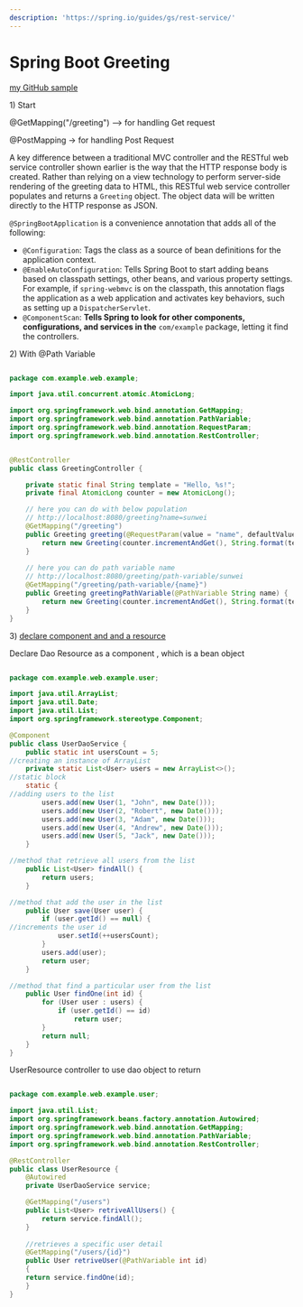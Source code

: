 ```yaml
---
description: 'https://spring.io/guides/gs/rest-service/'
---
```


# Spring Boot Greeting

[my GitHub sample ](https://github.com/sunwei9366/springBootHelloWorld)

1\) Start 



@GetMapping\("/greeting"\) --&gt; for handling Get request

@PostMapping -&gt; for handling Post Request



A key difference between a traditional MVC controller and the RESTful web service controller shown earlier is the way that the HTTP response body is created. Rather than relying on a view technology to perform server-side rendering of the greeting data to HTML, this RESTful web service controller populates and returns a `Greeting` object. The object data will be written directly to the HTTP response as JSON.





`@SpringBootApplication` is a convenience annotation that adds all of the following:

* `@Configuration`: Tags the class as a source of bean definitions for the application context.
* `@EnableAutoConfiguration`: Tells Spring Boot to start adding beans based on classpath settings, other beans, and various property settings. For example, if `spring-webmvc` is on the classpath, this annotation flags the application as a web application and activates key behaviors, such as setting up a `DispatcherServlet`.
* `@ComponentScan`: **Tells Spring to look for other components, configurations, and services in the** `com/example` package, letting it find the controllers.



2\) With @Path Variable 

```java

package com.example.web.example;

import java.util.concurrent.atomic.AtomicLong;

import org.springframework.web.bind.annotation.GetMapping;
import org.springframework.web.bind.annotation.PathVariable;
import org.springframework.web.bind.annotation.RequestParam;
import org.springframework.web.bind.annotation.RestController;


@RestController
public class GreetingController {

	private static final String template = "Hello, %s!";
	private final AtomicLong counter = new AtomicLong();

	// here you can do with below population
	// http://localhost:8080/greeting?name=sunwei
	@GetMapping("/greeting")
	public Greeting greeting(@RequestParam(value = "name", defaultValue = "World") String name) {
		return new Greeting(counter.incrementAndGet(), String.format(template, name));
	}
	
	// here you can do path variable name 
	// http://localhost:8080/greeting/path-variable/sunwei
	@GetMapping("/greeting/path-variable/{name}")
	public Greeting greetingPathVariable(@PathVariable String name) {
		return new Greeting(counter.incrementAndGet(), String.format(template, name));
	}
}

```

3\) [declare component and and a resource ](https://www.javatpoint.com/restful-web-services-path-variable)

Declare Dao Resource as a component , which is a bean object 

```java

package com.example.web.example.user;

import java.util.ArrayList;
import java.util.Date;
import java.util.List;
import org.springframework.stereotype.Component;

@Component
public class UserDaoService {
	public static int usersCount = 5;
//creating an instance of ArrayList  
	private static List<User> users = new ArrayList<>();
//static block   
	static {
//adding users to the list  
		users.add(new User(1, "John", new Date()));
		users.add(new User(2, "Robert", new Date()));
		users.add(new User(3, "Adam", new Date()));
		users.add(new User(4, "Andrew", new Date()));
		users.add(new User(5, "Jack", new Date()));
	}

//method that retrieve all users from the list  
	public List<User> findAll() {
		return users;
	}

//method that add the user in the list   
	public User save(User user) {
		if (user.getId() == null) {
//increments the user id  
			user.setId(++usersCount);
		}
		users.add(user);
		return user;
	}

//method that find a particular user from the list  
	public User findOne(int id) {
		for (User user : users) {
			if (user.getId() == id)
				return user;
		}
		return null;
	}
}

```

UserResource controller to use dao object to return

```java

package com.example.web.example.user;

import java.util.List;
import org.springframework.beans.factory.annotation.Autowired;
import org.springframework.web.bind.annotation.GetMapping;
import org.springframework.web.bind.annotation.PathVariable;
import org.springframework.web.bind.annotation.RestController;

@RestController
public class UserResource {
	@Autowired
	private UserDaoService service;

	@GetMapping("/users")
	public List<User> retriveAllUsers() {
		return service.findAll();
	}
	
	//retrieves a specific user detail  
	@GetMapping("/users/{id}")  
	public User retriveUser(@PathVariable int id)  
	{  
	return service.findOne(id);  
	}  
}

```


